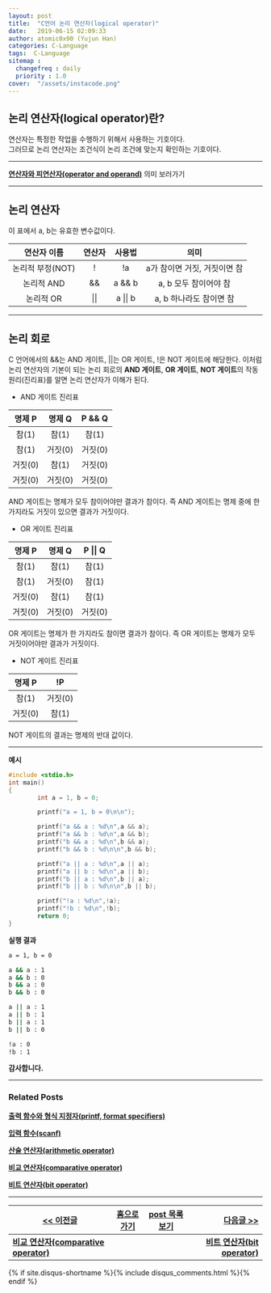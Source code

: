 ```yaml
---
layout: post
title:  "C언어 논리 연산자(logical operator)"
date:   2019-06-15 02:09:33
author: atomic0x90 (Yujun Han)
categories: C-Language
tags:  C-Language
sitemap :
  changefreq : daily
  priority : 1.0
cover:  "/assets/instacode.png"
---
```



## 논리 연산자(logical operator)란?

연산자는 특정한 작업을 수행하기 위해서 사용하는 기호이다.  
그러므로 논리 연산자는 조건식이 논리 조건에 맞는지 확인하는 기호이다.

---

**[연산자와 피연산자(operator and operand)][0]** 의미 보러가기

---

## 논리 연산자

이 표에서 a, b는 유효한 변수값이다.

연산자 이름	|연산자		|사용법		|의미
:------:	|:------:	|:------:	|:-------:
논리적 부정(NOT)|!		|!a		|a가 참이면 거짓, 거짓이면 참
논리적 AND	|&&		|a && b		|a, b 모두 참이어야 참
논리적 OR	|\|\|		|a \|\| b	|a, b 하나라도 참이면 참

---

## 논리 회로

C 언어에서의 &&는 AND 게이트, \|\|는 OR 게이트, !은 NOT 게이트에 해당한다. 
이처럼 논리 연산자의 기본이 되는 논리 회로의 **AND 게이트**, **OR 게이트**, **NOT 게이트**의 
작동 원리(진리표)를 알면 논리 연산자가 이해가 된다.

* AND 게이트 진리표 

명제 P		|명제 Q		|P && Q
:------:	|:-------:	|:------:
참(1)		|참(1)		|참(1)
참(1)		|거짓(0)	|거짓(0)
거짓(0)		|참(1)		|거짓(0)
거짓(0)		|거짓(0)	|거짓(0)

AND 게이트는 명제가 모두 참이어야만 결과가 참이다. 
즉 AND 게이트는 명제 중에 한 가지라도 거짓이 있으면 결과가 거짓이다.

* OR 게이트 진리표

명제 P		|명제 Q		|P \|\| Q
:------:	|:------:	|:------:
참(1)		|참(1)		|참(1)
참(1)		|거짓(0)	|참(1)
거짓(0)		|참(1)		|참(1)
거짓(0)		|거짓(0)	|거짓(0)

OR 게이트는 명제가 한 가지라도 참이면 결과가 참이다. 
즉 OR 게이트는 명제가 모두 거짓이어야만 결과가 거짓이다.

* NOT 게이트 진리표

명제 P		|!P
:------:	|:------:
참(1)		|거짓(0)
거짓(0)		|참(1)

NOT 게이트의 결과는 명제의 반대 값이다.

---

**예시**

```c
#include <stdio.h>
int main()
{
        int a = 1, b = 0;

        printf("a = 1, b = 0\n\n");

        printf("a && a : %d\n",a && a);
        printf("a && b : %d\n",a && b);
        printf("b && a : %d\n",b && a);
        printf("b && b : %d\n\n",b && b);

        printf("a || a : %d\n",a || a);
        printf("a || b : %d\n",a || b);
        printf("b || a : %d\n",b || a);
        printf("b || b : %d\n\n",b || b);

        printf("!a : %d\n",!a);
        printf("!b : %d\n",!b);
        return 0;
}
```

**실행 결과**

```bash
a = 1, b = 0

a && a : 1
a && b : 0
b && a : 0
b && b : 0

a || a : 1
a || b : 1
b || a : 1
b || b : 0

!a : 0
!b : 1
```


**감사합니다.**


---

### Related Posts

**[출력 함수와 형식 지정자(printf, format specifiers)][1]**

**[입력 함수(scanf)][2]**

**[산술 연산자(arithmetic operator)][3]**

**[비교 연산자(comparative operator)][4]**

**[비트 연산자(bit operator)][8]**

---



[\<\< 이전글][5]        |[홈으로 가기][6]       |[post 목록 보기][7]    |[다음글 \>\>][8]
------                  |:------:               |:------:               |------:
**[비교 연산자(comparative operator)][5]**   |                       |                       |**[비트 연산자(bit operator)][8]**









[0]: https://atomic0x90.github.io/c-language/2019/06/13/arithmetic-operator.html "operator and operand"
[1]: https://atomic0x90.github.io/c-language/2019/06/04/printf-format.html "출력 함수와 형식 지정자"
[2]: https://atomic0x90.github.io/c-language/2019/06/05/scanf-format.html "입력 함수"
[3]: https://atomic0x90.github.io/c-language/2019/06/13/arithmetic-operator.html "산술 연산자"
[4]: https://atomic0x90.github.io/c-language/2019/06/14/comparative-operator.html "비교 연산자"
[5]: https://atomic0x90.github.io/c-language/2019/06/14/comparative-operator.html "비교 연산자"
[6]: https://atomic0x90.github.io/ "home"
[7]: https://atomic0x90.github.io/posts/ "posts"
[8]: https://atomic0x90.github.io/c-language/2019/06/16/bit-operator.html "비트 연산자"


{% if site.disqus-shortname %}{% include disqus_comments.html %}{% endif %}














